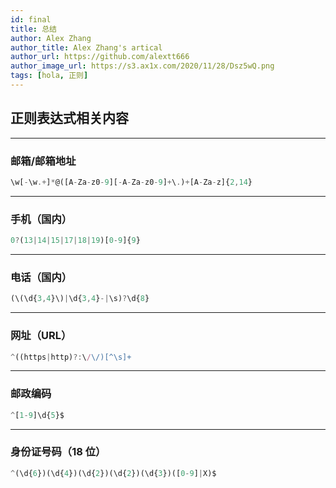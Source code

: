 ```yaml
---
id: final
title: 总结
author: Alex Zhang
author_title: Alex Zhang's artical
author_url: https://github.com/alextt666
author_image_url: https://s3.ax1x.com/2020/11/28/Dsz5wQ.png
tags: [hola, 正则]
---
```

## 正则表达式相关内容

---
### 邮箱/邮箱地址
```javascript
\w[-\w.+]*@([A-Za-z0-9][-A-Za-z0-9]+\.)+[A-Za-z]{2,14}
```

---
### 手机（国内）
```javascript
0?(13|14|15|17|18|19)[0-9]{9}
```

<!--truncate-->
---
### 电话（国内）
```javascript
(\(\d{3,4}\)|\d{3,4}-|\s)?\d{8}
```
---
### 网址（URL）
```javascript
^((https|http)?:\/\/)[^\s]+
```
---
### 邮政编码
```javascript
^[1-9]\d{5}$
```

---
### 身份证号码（18 位）
```javascript
^(\d{6})(\d{4})(\d{2})(\d{2})(\d{3})([0-9]|X)$
```
